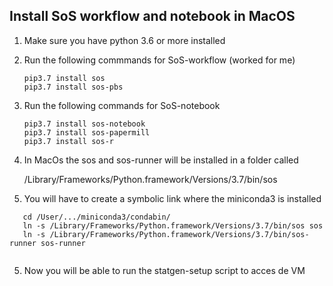 ## Install SoS workflow and notebook in MacOS

1. Make sure you have python 3.6 or more installed
2. Run the following commmands for SoS-workflow (worked for me)
    ```
    pip3.7 install sos
    pip3.7 install sos-pbs
    ```
3. Run the following commands for SoS-notebook
    ```
    pip3.7 install sos-notebook
    pip3.7 install sos-papermill
    pip3.7 install sos-r
    
    ```
 4. In MacOs the sos and sos-runner will be installed in a folder called 
 
    /Library/Frameworks/Python.framework/Versions/3.7/bin/sos
    
 5. You will have to create a symbolic link where the miniconda3 is installed
 ```
    cd /User/.../miniconda3/condabin/
    ln -s /Library/Frameworks/Python.framework/Versions/3.7/bin/sos sos
    ln -s /Library/Frameworks/Python.framework/Versions/3.7/bin/sos-runner sos-runner
    
  ```

5. Now you will be able to run the statgen-setup script to acces de VM
